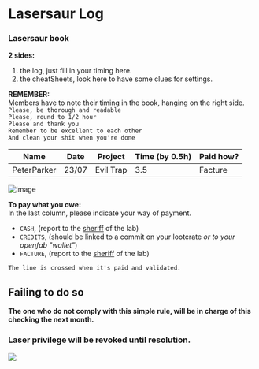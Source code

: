 # Lasersaur Log

### Lasersaur book

**2 sides:**  
1. the log, just fill in your timing here.   
2. the cheatSheets, look here to have some clues for settings.

**REMEMBER:**  
Members have to note their timing in the book, hanging on the right side.  
`Please, be thorough and readable`  
`Please, round to 1/2 hour`  
`Please and thank you`  
`Remember to be excellent to each other`  
`And clean your shit when you're done`

| Name | Date | Project | Time \(by 0.5h\) | Paid how? |
| :---: | :---: | :---: | :--- | :--- |
| PeterParker | 23/07 | Evil Trap | 3.5 | Facture |

![image](https://user-images.githubusercontent.com/12049360/52264051-09704600-2931-11e9-9ba0-9f27d02f2ed8.png)

**To pay what you owe:**  
In the last column, please indicate your way of payment.

* `CASH`, \(report to the [sheriff](https://user-images.githubusercontent.com/12049360/54678038-8aac2280-4b04-11e9-865d-e1aabe221d46.png) of the lab\)
* `CREDITS`, \(should be linked to a commit on your lootcrate _or to your openfab "wallet"_\)
* `FACTURE`, \(report to the [sheriff](https://user-images.githubusercontent.com/12049360/54678038-8aac2280-4b04-11e9-865d-e1aabe221d46.png) of the lab\)

`The line is crossed when it's paid and validated.`

## Failing to do so

**The one who do not comply with this simple rule, will be in charge of this checking the next month.**

### Laser privilege will be revoked until resolution.

![](https://i.imgur.com/Qd0BkhJ.gif)

